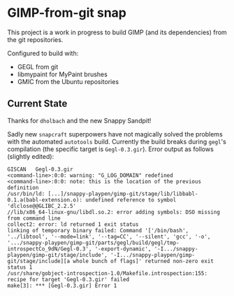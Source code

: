 # GIMP-from-git snap

This project is a work in progress to build GIMP (and its dependencies)
from the git repositories.

Configured to build with:
  - GEGL from git
  - libmypaint for MyPaint brushes
  - GMIC from the Ubuntu repositories

## Current State

Thanks for `dholbach` and the new Snappy Sandpit!

Sadly new `snapcraft` superpowers have not magically solved the problems
with the automated `autotools` build. Currently the build breaks during
`gegl`'s compilation (the specific target is `Gegl-0.3.gir`). Error output
as follows (slightly edited):

```
GISCAN   Gegl-0.3.gir
<command-line>:0:0: warning: "G_LOG_DOMAIN" redefined
<command-line>:0:0: note: this is the location of the previous definition
/usr/bin/ld: [...]/snappy-playpen/gimp-git/stage/lib/libbabl-0.1.a(babl-extension.o): undefined reference to symbol 'dlclose@@GLIBC_2.2.5'
//lib/x86_64-linux-gnu/libdl.so.2: error adding symbols: DSO missing from command line
collect2: error: ld returned 1 exit status
linking of temporary binary failed: Command '['/bin/bash', '../libtool', '--mode=link', '--tag=CC', '--silent', 'gcc', '-o', '.../snappy-playpen/gimp-git/parts/gegl/build/gegl/tmp-introspectCo_9dN/Gegl-0.3', '-export-dynamic', '-I.../snappy-playpen/gimp-git/stage/include', '-I.../snappy-playpen/gimp-git/stage/include][a whole bunch of flags]' returned non-zero exit status 1
/usr/share/gobject-introspection-1.0/Makefile.introspection:155: recipe for target 'Gegl-0.3.gir' failed
make[3]: *** [Gegl-0.3.gir] Error 1
```
